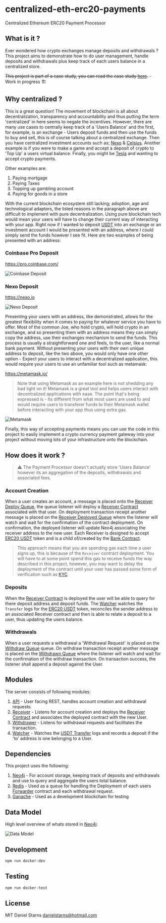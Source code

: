 # centralized-eth-erc20-payments

Centralized Ethereum ERC20 Payment Processor

## What is it ?

Ever wondered how crypto exchanges manage deposits and withdrawals ? This project aims to demonstrate how to do user management, handle deposits and withdrawals plus keep track of each users balance in a centralized store.

~~This project is part of a case study, you can read the case study [here](https://medium.com/@danstarns/handling-ethereum-erc20-deposits-and-withdrawals-like-an-exchange-a-case-study-256fe6602a7a).~~ - Work in progress 🏗

## Why centralized ?

This is a great question! The movement of blockchain is all about decentralization, transparency and accountability and thus putting the term 'centralized' in here seems to negate the incentives. However, there are many use cases to centrally keep track of a 'Users Balance' and the first, for example, is an exchange - Users deposit funds and then use the funds to buy and sell, this is of course talking about a centralized exchange. Then you have centralized investment accounts such as; [Nexo](https://nexo.io) & [Celsius](https://celsius.network/). Another example is if you were to make a game and accept a deposit of crypto to 'Top Up' a users virtual balance. Finally, you might be [Tesla](https://www.tesla.com/en_gb) and wanting to accept crypto payments.

Other examples are:

1. Paying mortgage
2. Paying Taxes
3. Topping up gambling account
4. Paying for goods in a store

With the current blockchain ecosystem still lacking; adoption, age and technological adaptors, the listed reasons in the paragraph above are difficult to implement with pure decentralization. Using pure blockchain tech would mean your users will have to change their current way of interacting with your app. Right now if I wanted to deposit [USDT](https://tether.to/) into an exchange or an investment account I would be presented with an address, where I could simply send the funds however I see fit. Here are two examples of being presented with an address:

### Coinbase Pro Deposit

https://pro.coinbase.com/

![Coinbase Deposit](./docs/images/coinbase-deposit.png)

### Nexo Deposit

https://nexo.io

![Nexo Deposit](./docs/images/nexo-deposit.png)

Presenting your users with an address, like demonstrated, allows for the greatest flexibility when it comes to paying for whatever service you have to offer. Most of the common Joe, who hold crypto, will hold crypto in an exchange, and so presenting them with an address means they can simply copy the address, use their exchanges mechanism to send the funds. This process is usually a straightforward one and feels, to the user, like a normal bank payment. Without presenting your users with their own unique address to deposit, like the two above, you would only have one other option - Expect your users to interact with a decentralized application, this would require your users to use an unfamiliar tool such as metamask:

https://metamask.io/

> Note that using Metamask as an example here is not shedding any bad light on it! Metamask is a great tool and helps users interact with decentralized applications with ease. The point that's being expressed is - Its different from what most users are used to and would require users to transferer funds to their Metamask wallet before interacting with your app thus using extra gas.

![Metamask](./docs/images/metamask.png)

Finally, this way of accepting payments means you can use the code in this project to easily implement a crypto currency payment gateway into your project without moving lots of your infrastructure onto the blockchain.

## How does it work ?

> ⚠ The Payment Processor doesn't actually store 'Users Balance' however its an aggregation of the deposits, withdrawals and associated fees.

### Account Creation

When a user creates an account, a message is placed onto the [Receiver Deploy Queue](./src/receiver/deploy.js), the queue listener will deploy a [Receiver Contract](./src/contracts/contracts/Receiver.sol) associated with that user. On deployment transaction receipt another message is placed on the [Receiver Deployed Queue](./src/receiver/deployed.js) where the listener will watch and wait for the confirmation of the contract deployment. On confirmation, the deployed listener will update Neo4j associating the receiver address to the new user. Each Receiver is designed to accept [ERC20 USDT](https://tether.to/) token and is a child of/created by the [Bank Contract](./src/contracts/contracts/Bank.sol).

> This approach means that you are spending gas each time a user signs up, this is because of the `Receiver` contract deployment. You will have to at some point spend this gas to receive funds the way described in this project, however, you may want to delay the deployment of the contract until your user has passed some form of verification such as [KYC](https://www.fool.com/the-ascent/cryptocurrency/articles/what-is-kyc-and-why-do-crypto-exchanges-require-it/).

### Deposits

When the [Receiver Contract](./src/contracts/contracts/Receiver.sol) is deployed the user will be able to query for there deposit address and deposit funds. The [Watcher]() watches the `Transfer` logs for the [ERC20 USDT](https://tether.to/) token, reconciles the sender address to an associated Receiver contract and then is able to relate a deposit to a user, thus updating the users balance.

### Withdrawals

When a user requests a withdrawal a 'Withdrawal Request' is placed on the [Withdraw Queue](./src/withdraw/withdrawn.js) queue. On withdraw transaction receipt another message is placed on the [Withdrawn Queue](./src/withdrawer/withdrawn.js) where the listener will watch and wait for the confirmation of the withdraw transaction. On transaction success, the listener shall append a deposit against the User.

## Modules

The server consists of following modules:

1. [API](./src/api) - User facing REST, handles account creation and withdrawal requests.
2. [Receiver](./src/receiver) - Listens for account creation and deploys the [Receiver Contract](./src/contracts/contracts/Receiver.sol) and associates the deployed contract with the new User.
3. [Withdrawer]() - Listens for withdrawal requests and facilitates the transaction.
4. [Watcher]() - Watches the [USDT Transfer](https://github.com/OpenZeppelin/openzeppelin-contracts/blob/master/contracts/token/ERC20/IERC20.sol#L75) logs and records a deposit if the 'to' address is one belonging to a User.

## Dependencies

This project uses the following:

1. [Neo4j](https://neo4j.com/) - For account storage, keeping track of deposits and withdrawals and use to query and aggregate the users total balance.
2. [Redis](https://redis.com/) - Used as a queue for handling the Deployment of each users [Forwarder]() contract and each withdrawal request.
3. [Ganache](https://www.trufflesuite.com/ganache) - Used as a development blockchain for testing

## Data Model

High level overview of whats stored in [Neo4j](https://neo4j.com/):

![Data Model](./docs/images/data-model.svg)

## Development

```bash
npm run docker-dev
```

## Testing

```bash
npm run docker-test
```

## License

MIT Daniel Starns danielstarns@hotmail.com

